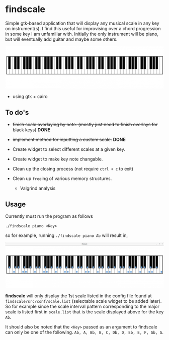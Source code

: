 # findscale #

Simple gtk-based application that will display any musical scale in any key on instrument(s). I find this useful for improvising over a chord progression in some key I am unfamiliar with. Initially the only instrument will be piano, but will eventually add guitar and maybe some others.

![piano](./src/imgs/piano.png ) 


- using gtk + cairo

## To do's ##

- ~~finish scale overlaying by note. (mostly just need to finish overlays for black keys)~~ **DONE**
- ~~implement method for inputting a custom scale.~~ **DONE**

- Create widget to select different scales at a given key.
- Create widget to make key note changable.
- Clean up the closing process (not require `ctrl + c` to exit)
- Clean up `free`ing of various memory structures.
  - Valgrind analysis

## Usage ##

Currently must run the program as follows
```
./findscale piano <Key>
```
so for example, running `./findscale piano Ab` will result in,

![Ab-major-scale](./examples/Ab-major-scale.png)

__findscale__ will only display the 1st scale listed in the config file found at `findscale/src/conf/scale.list` (selectable scale widget to be added later). So for example since the scale interval pattern corresponding to the major scale is listed first in `scale.list` that is the scale displayed above for the key `Ab`.

It should also be noted that the `<Key>` passed as an argument to findscale can only be one of the following. `Ab, A, Bb, B, C, Db, D, Eb, E, F, Gb, G`.

